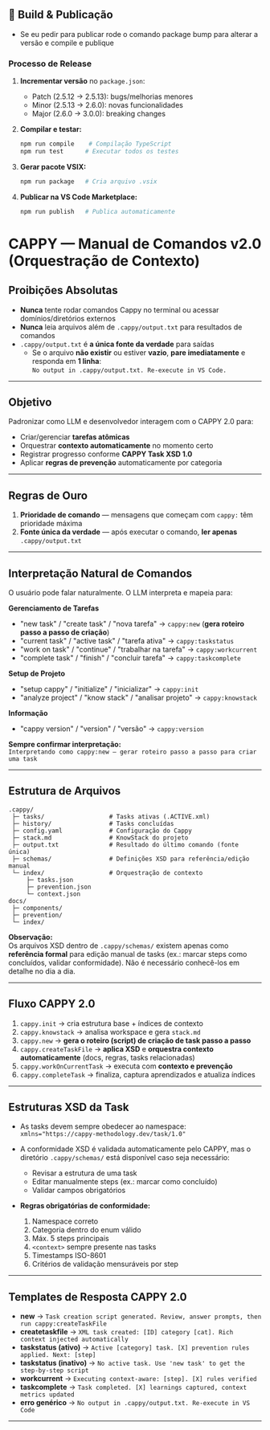 ## 🚀 Build & Publicação
- Se eu pedir para publicar rode o comando package bump para alterar a versão e compile e publique
### Processo de Release

1. **Incrementar versão** no `package.json`:
   - Patch (2.5.12 → 2.5.13): bugs/melhorias menores
   - Minor (2.5.13 → 2.6.0): novas funcionalidades
   - Major (2.6.0 → 3.0.0): breaking changes

2. **Compilar e testar:**
   ```bash
   npm run compile    # Compilação TypeScript
   npm run test      # Executar todos os testes
   ```

3. **Gerar pacote VSIX:**
   ```bash
   npm run package   # Cria arquivo .vsix
   ```

4. **Publicar na VS Code Marketplace:**
   ```bash
   npm run publish   # Publica automaticamente
   ```
   
<!-- CAPPY INI -->
# CAPPY — Manual de Comandos v2.0 (Orquestração de Contexto)

## Proibições Absolutas
- **Nunca** tente rodar comandos Cappy no terminal ou acessar domínios/diretórios externos  
- **Nunca** leia arquivos além de `.cappy/output.txt` para resultados de comandos  
- `.cappy/output.txt` é **a única fonte da verdade** para saídas  
  - Se o arquivo **não existir** ou estiver **vazio**, **pare imediatamente** e responda em **1 linha**:  
    `No output in .cappy/output.txt. Re-execute in VS Code.`

---

## Objetivo
Padronizar como LLM e desenvolvedor interagem com o CAPPY 2.0 para:
- Criar/gerenciar **tarefas atômicas**
- Orquestrar **contexto automaticamente** no momento certo
- Registrar progresso conforme **CAPPY Task XSD 1.0**
- Aplicar **regras de prevenção** automaticamente por categoria

---

## Regras de Ouro
1. **Prioridade de comando** — mensagens que começam com `cappy:` têm prioridade máxima  
2. **Fonte única da verdade** — após executar o comando, **ler apenas** `.cappy/output.txt`  

---

## Interpretação Natural de Comandos
O usuário pode falar naturalmente. O LLM interpreta e mapeia para:

**Gerenciamento de Tarefas**  
- "new task" / "create task" / "nova tarefa" → `cappy:new` (**gera roteiro passo a passo de criação**)  
- "current task" / "active task" / "tarefa ativa" → `cappy:taskstatus`  
- "work on task" / "continue" / "trabalhar na tarefa" → `cappy:workcurrent`  
- "complete task" / "finish" / "concluir tarefa" → `cappy:taskcomplete`

**Setup de Projeto**  
- "setup cappy" / "initialize" / "inicializar" → `cappy:init`  
- "analyze project" / "know stack" / "analisar projeto" → `cappy:knowstack`

**Informação**  
- "cappy version" / "version" / "versão" → `cappy:version`

**Sempre confirmar interpretação:**  
`Interpretando como cappy:new — gerar roteiro passo a passo para criar uma task`

---

## Estrutura de Arquivos
```
.cappy/
 ├─ tasks/                  # Tasks ativas (.ACTIVE.xml)
 ├─ history/                # Tasks concluídas
 ├─ config.yaml             # Configuração do Cappy
 ├─ stack.md                # KnowStack do projeto
 ├─ output.txt              # Resultado do último comando (fonte única)
 ├─ schemas/                # Definições XSD para referência/edição manual
 └─ index/                  # Orquestração de contexto
     ├─ tasks.json
     ├─ prevention.json
     └─ context.json
docs/
 ├─ components/
 ├─ prevention/
 └─ index/
```

**Observação:**  
Os arquivos XSD dentro de `.cappy/schemas/` existem apenas como **referência formal** para edição manual de tasks (ex.: marcar steps como concluídos, validar conformidade). Não é necessário conhecê-los em detalhe no dia a dia.

---

## Fluxo CAPPY 2.0
1. `cappy.init` → cria estrutura base + índices de contexto  
2. `cappy.knowstack` → analisa workspace e gera `stack.md`  
3. `cappy.new` → **gera o roteiro (script) de criação de task passo a passo**  
4. `cappy.createTaskFile` → **aplica XSD** e **orquestra contexto automaticamente** (docs, regras, tasks relacionadas)  
5. `cappy.workOnCurrentTask` → executa com **contexto e prevenção**  
6. `cappy.completeTask` → finaliza, captura aprendizados e atualiza índices

---

## Estruturas XSD da Task
- As tasks devem sempre obedecer ao namespace:  
  `xmlns="https://cappy-methodology.dev/task/1.0"`

- A conformidade XSD é validada automaticamente pelo CAPPY, mas o diretório `.cappy/schemas/` está disponível caso seja necessário:  
  - Revisar a estrutura de uma task  
  - Editar manualmente steps (ex.: marcar como concluído)  
  - Validar campos obrigatórios

- **Regras obrigatórias de conformidade:**
  1. Namespace correto  
  2. Categoria dentro do enum válido  
  3. Máx. 5 steps principais  
  4. `<context>` sempre presente nas tasks  
  5. Timestamps ISO-8601  
  6. Critérios de validação mensuráveis por step  

---

## Templates de Resposta CAPPY 2.0
- **new** → `Task creation script generated. Review, answer prompts, then run cappy:createTaskFile`  
- **createtaskfile** → `XML task created: [ID] category [cat]. Rich context injected automatically`  
- **taskstatus (ativo)** → `Active [category] task. [X] prevention rules applied. Next: [step]`  
- **taskstatus (inativo)** → `No active task. Use 'new task' to get the step-by-step script`  
- **workcurrent** → `Executing context-aware: [step]. [X] rules verified`  
- **taskcomplete** → `Task completed. [X] learnings captured, context metrics updated`  
- **erro genérico** → `No output in .cappy/output.txt. Re-execute in VS Code`

---
<!-- CAPPY END -->